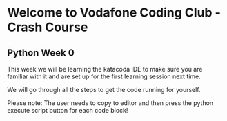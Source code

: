 # Welcome to Vodafone Coding Club - Crash Course

## Python Week 0
This week we will be learning the katacoda IDE to make sure you are familiar with it and are set up for the first learning session next time.

We will go through all the steps to get the code running for yourself.

Please note: The user needs to copy to editor and then press the python execute script button for each code block!

